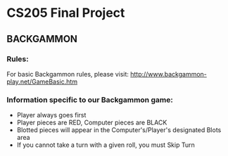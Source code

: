 # CS205 Final Project
## BACKGAMMON

### Rules:
For basic Backgammon rules, please visit: http://www.backgammon-play.net/GameBasic.htm

### Information specific to our Backgammon game:
- Player always goes first
- Player pieces are RED, Computer pieces are BLACK
- Blotted pieces will appear in the Computer's/Player's designated Blots area
- If you cannot take a turn with a given roll, you must Skip Turn
